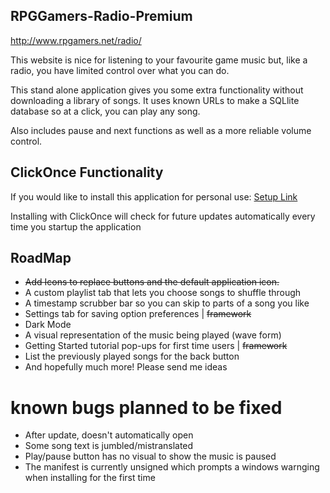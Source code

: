 ## RPGGamers-Radio-Premium

http://www.rpgamers.net/radio/

This website is nice for listening to your favourite game music but, like a radio, you have limited control over what you can do. 

This stand alone application gives you some extra functionality without downloading a library of songs. It uses known URLs to make a SQLlite database so at a click, you can play any song. 

Also includes pause and next functions as well as a more reliable volume control. 

## ClickOnce Functionality

If you would like to install this application for personal use: [Setup Link](https://github.com/DerekGooding/RPGGamers-Radio-Premium/raw/main/bin/publish/setup.exe)

Installing with ClickOnce will check for future updates automatically every time you startup the application

## RoadMap

* ~~Add Icons to replace buttons 	and the default application icon.~~
* A custom playlist tab that lets you choose songs to shuffle through
* A timestamp scrubber bar so you can skip to parts of a song you like
* Settings tab for saving option preferences | ~~framework~~
* Dark Mode
* A visual representation of the music being played (wave form) 
* Getting Started tutorial pop-ups for first time users | ~~framework~~
* List the previously played songs for the back button
* And hopefully much more! Please send me ideas


# known bugs planned to be fixed

* After update, doesn't automatically open
* Some song text is jumbled/mistranslated
* Play/pause button has no visual to show the music is paused
* The manifest is currently unsigned which prompts a windows warnging when installing for the first time
